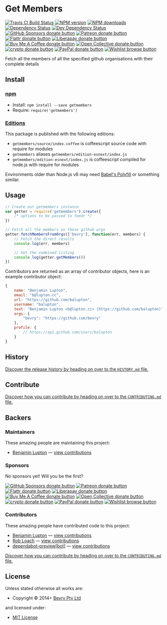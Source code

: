 <!-- TITLE/ -->

<h1>Get Members</h1>

<!-- /TITLE -->


<!-- BADGES/ -->

<span class="badge-travisci"><a href="http://travis-ci.com/bevry/getmembers" title="Check this project's build status on TravisCI"><img src="https://img.shields.io/travis/com/bevry/getmembers/master.svg" alt="Travis CI Build Status" /></a></span>
<span class="badge-npmversion"><a href="https://npmjs.org/package/getmembers" title="View this project on NPM"><img src="https://img.shields.io/npm/v/getmembers.svg" alt="NPM version" /></a></span>
<span class="badge-npmdownloads"><a href="https://npmjs.org/package/getmembers" title="View this project on NPM"><img src="https://img.shields.io/npm/dm/getmembers.svg" alt="NPM downloads" /></a></span>
<span class="badge-daviddm"><a href="https://david-dm.org/bevry/getmembers" title="View the status of this project's dependencies on DavidDM"><img src="https://img.shields.io/david/bevry/getmembers.svg" alt="Dependency Status" /></a></span>
<span class="badge-daviddmdev"><a href="https://david-dm.org/bevry/getmembers#info=devDependencies" title="View the status of this project's development dependencies on DavidDM"><img src="https://img.shields.io/david/dev/bevry/getmembers.svg" alt="Dev Dependency Status" /></a></span>
<br class="badge-separator" />
<span class="badge-githubsponsors"><a href="https://github.com/sponsors/balupton" title="Donate to this project using GitHub Sponsors"><img src="https://img.shields.io/badge/github-donate-yellow.svg" alt="GitHub Sponsors donate button" /></a></span>
<span class="badge-patreon"><a href="https://patreon.com/bevry" title="Donate to this project using Patreon"><img src="https://img.shields.io/badge/patreon-donate-yellow.svg" alt="Patreon donate button" /></a></span>
<span class="badge-flattr"><a href="https://flattr.com/profile/balupton" title="Donate to this project using Flattr"><img src="https://img.shields.io/badge/flattr-donate-yellow.svg" alt="Flattr donate button" /></a></span>
<span class="badge-liberapay"><a href="https://liberapay.com/bevry" title="Donate to this project using Liberapay"><img src="https://img.shields.io/badge/liberapay-donate-yellow.svg" alt="Liberapay donate button" /></a></span>
<span class="badge-buymeacoffee"><a href="https://buymeacoffee.com/balupton" title="Donate to this project using Buy Me A Coffee"><img src="https://img.shields.io/badge/buy%20me%20a%20coffee-donate-yellow.svg" alt="Buy Me A Coffee donate button" /></a></span>
<span class="badge-opencollective"><a href="https://opencollective.com/bevry" title="Donate to this project using Open Collective"><img src="https://img.shields.io/badge/open%20collective-donate-yellow.svg" alt="Open Collective donate button" /></a></span>
<span class="badge-crypto"><a href="https://bevry.me/crypto" title="Donate to this project using Cryptocurrency"><img src="https://img.shields.io/badge/crypto-donate-yellow.svg" alt="crypto donate button" /></a></span>
<span class="badge-paypal"><a href="https://bevry.me/paypal" title="Donate to this project using Paypal"><img src="https://img.shields.io/badge/paypal-donate-yellow.svg" alt="PayPal donate button" /></a></span>
<span class="badge-wishlist"><a href="https://bevry.me/wishlist" title="Buy an item on our wishlist for us"><img src="https://img.shields.io/badge/wishlist-donate-yellow.svg" alt="Wishlist browse button" /></a></span>

<!-- /BADGES -->


<!-- DESCRIPTION/ -->

Fetch all the members of all the specified github organisations with their complete details

<!-- /DESCRIPTION -->


<!-- INSTALL/ -->

<h2>Install</h2>

<a href="https://npmjs.com" title="npm is a package manager for javascript"><h3>npm</h3></a>
<ul>
<li>Install: <code>npm install --save getmembers</code></li>
<li>Require: <code>require('getmembers')</code></li>
</ul>

<h3><a href="https://editions.bevry.me" title="Editions are the best way to produce and consume packages you care about.">Editions</a></h3>

<p>This package is published with the following editions:</p>

<ul><li><code>getmembers/source/index.coffee</code> is coffeescript source code with require for modules</li>
<li><code>getmembers</code> aliases <code>getmembers/edition-esnext/index.js</code></li>
<li><code>getmembers/edition-esnext/index.js</code> is coffeescript compiled for node.js with require for modules</li></ul>

<p>Environments older than Node.js v8 may need <a href="https://babeljs.io/docs/usage/polyfill/" title="A polyfill that emulates missing ECMAScript environment features">Babel's Polyfill</a> or something similar.</p>

<!-- /INSTALL -->


## Usage

```javascript
// Create our getmembers instance
var getter = require('getmembers').create({
    /* options to be passed to feedr */
})

// Fetch all the members on these github orgs
getter.fetchMembersFromOrgs(['bevry'], function(err, members) {
    // Fetch the direct results
    console.log(err, members)

    // Get the combined listing
    console.log(getter.getMembers())
})
```

Contributors are returned as an array of contributor objects, here is an example contributor object:

```javascript
{
	name: "Benjamin Lupton",
	email: "b@lupton.cc",
	url: "https://github.com/balupton",
	username: "balupton",
	text: "Benjamin Lupton <b@lupton.cc> (https://github.com/balupton)",
	orgs: {
		"bevry": "https://github.com/bevry"
	},
	profile: {
		// https://api.github.com/users/balupton
	}
}
```

<!-- HISTORY/ -->

<h2>History</h2>

<a href="https://github.com/bevry/getmembers/blob/master/HISTORY.md#files">Discover the release history by heading on over to the <code>HISTORY.md</code> file.</a>

<!-- /HISTORY -->


<!-- CONTRIBUTE/ -->

<h2>Contribute</h2>

<a href="https://github.com/bevry/getmembers/blob/master/CONTRIBUTING.md#files">Discover how you can contribute by heading on over to the <code>CONTRIBUTING.md</code> file.</a>

<!-- /CONTRIBUTE -->


<!-- BACKERS/ -->

<h2>Backers</h2>

<h3>Maintainers</h3>

These amazing people are maintaining this project:

<ul><li><a href="http://balupton.com">Benjamin Lupton</a> — <a href="https://github.com/bevry/getmembers/commits?author=balupton" title="View the GitHub contributions of Benjamin Lupton on repository bevry/getmembers">view contributions</a></li></ul>

<h3>Sponsors</h3>

No sponsors yet! Will you be the first?

<span class="badge-githubsponsors"><a href="https://github.com/sponsors/balupton" title="Donate to this project using GitHub Sponsors"><img src="https://img.shields.io/badge/github-donate-yellow.svg" alt="GitHub Sponsors donate button" /></a></span>
<span class="badge-patreon"><a href="https://patreon.com/bevry" title="Donate to this project using Patreon"><img src="https://img.shields.io/badge/patreon-donate-yellow.svg" alt="Patreon donate button" /></a></span>
<span class="badge-flattr"><a href="https://flattr.com/profile/balupton" title="Donate to this project using Flattr"><img src="https://img.shields.io/badge/flattr-donate-yellow.svg" alt="Flattr donate button" /></a></span>
<span class="badge-liberapay"><a href="https://liberapay.com/bevry" title="Donate to this project using Liberapay"><img src="https://img.shields.io/badge/liberapay-donate-yellow.svg" alt="Liberapay donate button" /></a></span>
<span class="badge-buymeacoffee"><a href="https://buymeacoffee.com/balupton" title="Donate to this project using Buy Me A Coffee"><img src="https://img.shields.io/badge/buy%20me%20a%20coffee-donate-yellow.svg" alt="Buy Me A Coffee donate button" /></a></span>
<span class="badge-opencollective"><a href="https://opencollective.com/bevry" title="Donate to this project using Open Collective"><img src="https://img.shields.io/badge/open%20collective-donate-yellow.svg" alt="Open Collective donate button" /></a></span>
<span class="badge-crypto"><a href="https://bevry.me/crypto" title="Donate to this project using Cryptocurrency"><img src="https://img.shields.io/badge/crypto-donate-yellow.svg" alt="crypto donate button" /></a></span>
<span class="badge-paypal"><a href="https://bevry.me/paypal" title="Donate to this project using Paypal"><img src="https://img.shields.io/badge/paypal-donate-yellow.svg" alt="PayPal donate button" /></a></span>
<span class="badge-wishlist"><a href="https://bevry.me/wishlist" title="Buy an item on our wishlist for us"><img src="https://img.shields.io/badge/wishlist-donate-yellow.svg" alt="Wishlist browse button" /></a></span>

<h3>Contributors</h3>

These amazing people have contributed code to this project:

<ul><li><a href="http://balupton.com">Benjamin Lupton</a> — <a href="https://github.com/bevry/getmembers/commits?author=balupton" title="View the GitHub contributions of Benjamin Lupton on repository bevry/getmembers">view contributions</a></li>
<li><a href="http://robloach.net">Rob Loach</a> — <a href="https://github.com/bevry/getmembers/commits?author=RobLoach" title="View the GitHub contributions of Rob Loach on repository bevry/getmembers">view contributions</a></li>
<li><a href="http://github.com/apps/dependabot-preview">dependabot-preview[bot]</a> — <a href="https://github.com/bevry/getmembers/commits?author=dependabot-preview[bot]" title="View the GitHub contributions of dependabot-preview[bot] on repository bevry/getmembers">view contributions</a></li></ul>

<a href="https://github.com/bevry/getmembers/blob/master/CONTRIBUTING.md#files">Discover how you can contribute by heading on over to the <code>CONTRIBUTING.md</code> file.</a>

<!-- /BACKERS -->


<!-- LICENSE/ -->

<h2>License</h2>

Unless stated otherwise all works are:

<ul><li>Copyright &copy; 2014+ <a href="http://bevry.me">Bevry Pty Ltd</a></li></ul>

and licensed under:

<ul><li><a href="http://spdx.org/licenses/MIT.html">MIT License</a></li></ul>

<!-- /LICENSE -->
